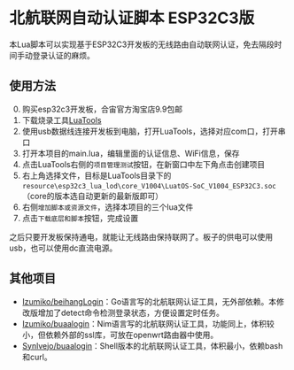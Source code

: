 # 北航联网自动认证脚本 ESP32C3版

本Lua脚本可以实现基于ESP32C3开发板的无线路由自动联网认证，免去隔段时间手动登录认证的麻烦。

## 使用方法

0. 购买esp32c3开发板，合宙官方淘宝店9.9包邮
1. 下载烧录工具[LuaTools](https://wiki.luatos.com/pages/tools.html)
2. 使用usb数据线连接开发板到电脑，打开LuaTools，选择对应com口，打开串口
3. 打开本项目的main.lua，编辑里面的认证信息、WiFi信息，保存
4. 点击LuaTools右侧的`项目管理测试`按钮，在新窗口中左下角点击创建项目
5. 右上角选择文件，目标是LuaTools目录下的`resource\esp32c3_lua_lod\core_V1004\LuatOS-SoC_V1004_ESP32C3.soc` （core的版本选自动更新的最新版即可）
6. 右侧`增加脚本或资源文件`，选择本项目的三个lua文件
7. 点击`下载底层和脚本`按钮，完成设置

之后只要开发板保持通电，就能让无线路由保持联网了。板子的供电可以使用usb，也可以使用dc直流电源。

## 其他项目

- [Izumiko/beihangLogin](https://github.com/Izumiko/beihangLogin)：Go语言写的北航联网认证工具，无外部依赖。本修改版增加了detect命令检测登录状态，方便设置定时任务。
- [Izumiko/buaalogin](https://github.com/Izumiko/buaalogin)：Nim语言写的北航联网认证工具，功能同上，体积较小，但依赖外部的ssl库，可放在openwrt路由器中使用。
- [Synlvejo/buaalogin](https://github.com/Synlvejo/buaalogin)：Shell版本的北航联网认证工具，体积最小，依赖bash和curl。
